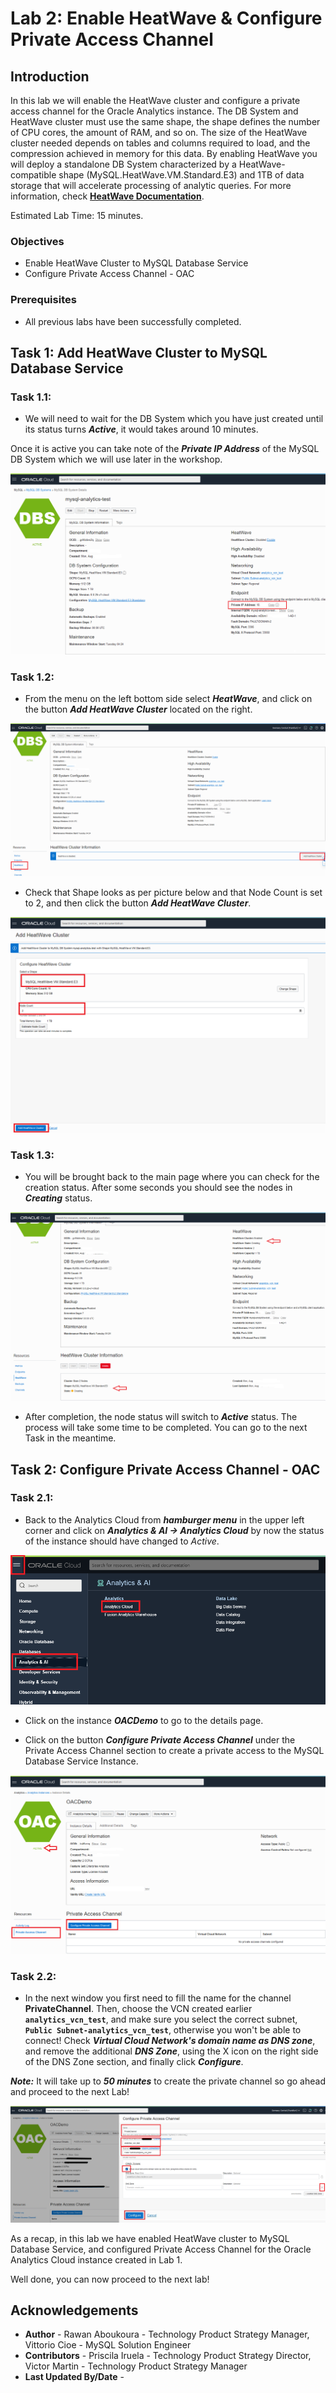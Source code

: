 # Lab 2: Enable HeatWave & Configure Private Access Channel

## Introduction

In this lab we will enable the HeatWave cluster and configure a private access channel for the Oracle Analytics instance.
The DB System and HeatWave cluster must use the same shape, the shape defines the number of CPU cores, the amount of RAM, and so on. The size of the HeatWave cluster needed depends on tables and columns required to load, and the compression achieved in memory for this data.
By enabling HeatWave you will deploy a standalone DB System characterized by a HeatWave-compatible shape (MySQL.HeatWave.VM.Standard.E3) and 1TB of data storage that will accelerate processing of analytic queries. For more information, check **[HeatWave Documentation](https://docs.oracle.com/en-us/iaas/mysql-database/doc/heatwave1.html#GUID-9401C69A-B379-48EB-B96C-56462C23E4FD)**. 

Estimated Lab Time: 15 minutes.

### Objectives

-  Enable HeatWave Cluster to MySQL Database Service
-  Configure Private Access Channel - OAC

### Prerequisites

  - All previous labs have been successfully completed.

## **Task 1:** Add HeatWave Cluster to MySQL Database Service


### **Task 1.1:**
- We will need to wait for the DB System which you have just created until its status turns  _**Active**_, it would takes around 10 minutes.

 Once it is active you can take note of the _**Private IP Address**_ of the MySQL DB System which we will use later in the workshop.

![MySQL DB System dashboard](./images/Lab2-task1.1.png)

### **Task 1.2:**
- From the menu on the left bottom side select _**HeatWave**_, and click on the button _**Add HeatWave Cluster**_ located on the right.
  
![Add Heatwave Cluster](./images/Lab2-task1.2.png)

- Check that Shape looks as per picture below and that Node Count is set to 2, and then click the button _**Add HeatWave Cluster**_.

![Heatwave Cluster enable](./images/Lab2-task1.2-1.png)

### **Task 1.3:**
- You will be brought back to the main page where you can check for the creation status. After some seconds you should see the nodes in _**Creating**_ status.
  
![Heatwave Cluster creating status](./images/Lab2-task1.3.png)

- After completion, the node status will switch to _**Active**_ status. The process will take some time to be completed. You can go to the next Task in the meantime. 

## **Task 2:** Configure Private Access Channel - OAC


### **Task 2.1:**

- Back to the Analytics Cloud from _**hamburger menu**_ in the upper left corner and click on _**Analytics & AI -> Analytics Cloud**_ by now the status of the instance should have changed to _Active_. 

![OCI Console](./images/Lab2-task2.1.png)

- Click on the instance _**OACDemo**_ to go to the details page.

- Click on the button _**Configure Private Access Channel**_ under the Private Access Channel section to create a private access to the MySQL Database Service Instance.

![Configuring private channel OAC](./images/Lab2-task2.1-1.png)

### **Task 2.2:**
- In the next window you first need to fill the name for the channel **PrivateChannel**. Then, choose the VCN created earlier **`analytics_vcn_test`**, and make sure you select the correct subnet, **`Public Subnet-analytics_vcn_test`**, otherwise you won't be able to connect!
Check _**Virtual Cloud Network's domain name as DNS zone**_, and remove the additional _**DNS Zone**_, using the X icon on the right side of the DNS Zone section, and finally click _**Configure**_.  

_**Note:**_ It will take up to _**50 minutes**_ to create the private channel so go ahead and proceed to the next Lab! 

![Configuring private channel OAC](./images/Lab2-task2.2.png)

As a recap, in this lab we have enabled HeatWave cluster to MySQL Database Service, and configured Private Access Channel for the Oracle Analytics Cloud instance created in Lab 1. 
 
Well done, you can now proceed to the next lab!



## **Acknowledgements**
- **Author** - Rawan Aboukoura - Technology Product Strategy Manager, Vittorio Cioe - MySQL Solution Engineer
- **Contributors** - Priscila Iruela - Technology Product Strategy Director, Victor Martin - Technology Product Strategy Manager 
- **Last Updated By/Date** -
